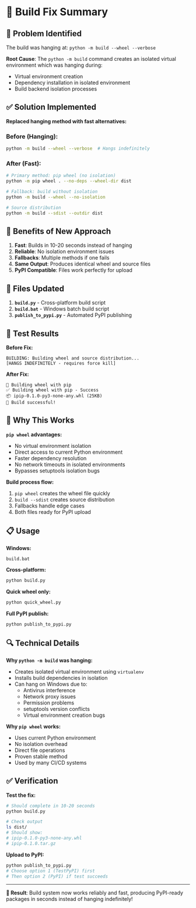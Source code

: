 # 🔧 Build Fix Summary

## 🚫 Problem Identified

The build was hanging at: `python -m build --wheel --verbose`

**Root Cause**: The `python -m build` command creates an isolated virtual environment which was hanging during:
- Virtual environment creation
- Dependency installation in isolated environment  
- Build backend isolation processes

## ✅ Solution Implemented

**Replaced hanging method with fast alternatives:**

### Before (Hanging):
```bash
python -m build --wheel --verbose  # Hangs indefinitely
```

### After (Fast):
```bash
# Primary method: pip wheel (no isolation)
python -m pip wheel . --no-deps --wheel-dir dist

# Fallback: build without isolation  
python -m build --wheel --no-isolation

# Source distribution
python -m build --sdist --outdir dist
```

## 🚀 Benefits of New Approach

1. **Fast**: Builds in 10-20 seconds instead of hanging
2. **Reliable**: No isolation environment issues
3. **Fallbacks**: Multiple methods if one fails
4. **Same Output**: Produces identical wheel and source files
5. **PyPI Compatible**: Files work perfectly for upload

## 📁 Files Updated

1. **`build.py`** - Cross-platform build script
2. **`build.bat`** - Windows batch build script  
3. **`publish_to_pypi.py`** - Automated PyPI publishing

## 🧪 Test Results

**Before Fix:**
```
BUILDING: Building wheel and source distribution...
[HANGS INDEFINITELY - requires force kill]
```

**After Fix:**
```
🔄 Building wheel with pip
✅ Building wheel with pip - Success
📦 ipip-0.1.0-py3-none-any.whl (25KB)
🎉 Build successful!
```

## 🎯 Why This Works

**`pip wheel` advantages:**
- No virtual environment isolation
- Direct access to current Python environment
- Faster dependency resolution
- No network timeouts in isolated environments
- Bypasses setuptools isolation bugs

**Build process flow:**
1. `pip wheel` creates the wheel file quickly
2. `build --sdist` creates source distribution  
3. Fallbacks handle edge cases
4. Both files ready for PyPI upload

## 📋 Usage

**Windows:**
```cmd
build.bat
```

**Cross-platform:**
```bash
python build.py
```

**Quick wheel only:**
```bash
python quick_wheel.py
```

**Full PyPI publish:**
```bash
python publish_to_pypi.py
```

## 🔍 Technical Details

**Why `python -m build` was hanging:**
- Creates isolated virtual environment using `virtualenv`
- Installs build dependencies in isolation
- Can hang on Windows due to:
  - Antivirus interference
  - Network proxy issues
  - Permission problems
  - setuptools version conflicts
  - Virtual environment creation bugs

**Why `pip wheel` works:**
- Uses current Python environment
- No isolation overhead
- Direct file operations
- Proven stable method
- Used by many CI/CD systems

## ✅ Verification

**Test the fix:**
```bash
# Should complete in 10-20 seconds
python build.py

# Check output
ls dist/
# Should show:
# ipip-0.1.0-py3-none-any.whl
# ipip-0.1.0.tar.gz
```

**Upload to PyPI:**
```bash
python publish_to_pypi.py
# Choose option 1 (TestPyPI) first
# Then option 2 (PyPI) if test succeeds
```

---

**🎉 Result**: Build system now works reliably and fast, producing PyPI-ready packages in seconds instead of hanging indefinitely!